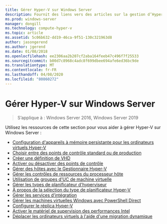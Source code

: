 ```yaml
---
title: Gérer Hyper-V sur Windows Server
description: Fournit des liens vers des articles sur la gestion d’Hyper-V
ms.prod: windows-server
manager: dongill
ms.technology: compute-hyper-v
ms.topic: article
ms.assetid: 5c06b632-dd19-46ca-9f51-130c321963d8
author: jasongerend
ms.author: jgerend
ms.date: 01/08/2018
ms.openlocfilehash: ee2306aa2b207cf2aba164feeb47c496f7f25533
ms.sourcegitcommit: b00d7c8968c4adc8f699dbee694afe6ed36bc9de
ms.translationtype: MT
ms.contentlocale: fr-FR
ms.lasthandoff: 04/08/2020
ms.locfileid: "80860272"
---
```

# <a name="manage-hyper-v-on-windows-server"></a>Gérer Hyper-V sur Windows Server

>S’applique à : Windows Server 2016, Windows Server 2019

Utilisez les ressources de cette section pour vous aider à gérer Hyper-V sur Windows Server :

- [Configuration d'appareils à mémoire persistante pour les ordinateurs virtuels Hyper-V](persistent-memory-cmdlets.md)
- [Choisir entre des points de contrôle standard ou de production](Choose-between-standard-or-production-checkpoints-in-Hyper-V.md)
- [Créer une définition de VHD](Create-VHDSet-file.md)
- [Activer ou désactiver des points de contrôle](Enable-or-disable-checkpoints-in-Hyper-V.md)
- [Gérer des hôtes avec le Gestionnaire Hyper-V](Remotely-manage-Hyper-V-hosts.md)
- [Gérer les contrôles de ressources du processeur hôte](manage-hyper-v-minroot-2016.md)
- [Utilisation de groupes d'UC de machine virtuelle](manage-hyper-v-cpugroups.md)
- [Gérer les types de planificateur d'hyperviseur](manage-hyper-v-scheduler-types.md)
- [À propos de la sélection du type de planificateur Hyper-V](about-hyper-v-scheduler-type-selection.md)
- [Gérer les services d’intégration](Manage-Hyper-V-integration-services.md)
- [Gérer les machines virtuelles Windows avec PowerShell Direct](Manage-Windows-virtual-machines-with-powershell-direct.md)
- [Configurer le réplica Hyper-V](Set-up-Hyper-V-Replica.md) 
- [Activer le matériel de supervision des performances Intel](Performance-Monitoring-Hardware.md)
- [Déplacer les ordinateurs virtuels à l'aide d'une migration dynamique](Live-migration-overview.md)
